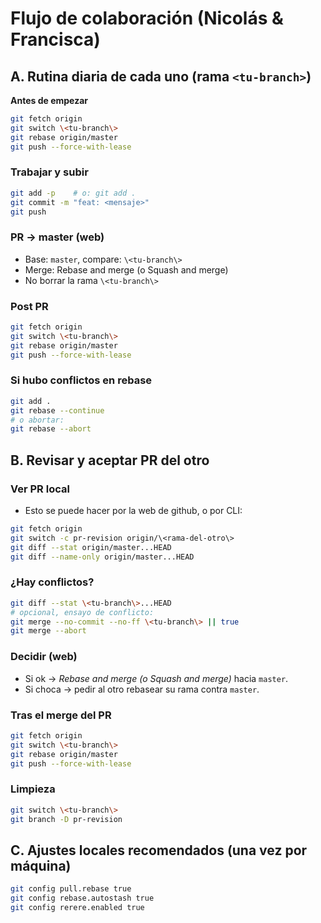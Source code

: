 # Flujo de colaboración (Nicolás & Francisca)

## A. Rutina diaria de cada uno (rama `<tu-branch>`)
**Antes de empezar**
```bash
git fetch origin
git switch \<tu-branch\>
git rebase origin/master
git push --force-with-lease
```

### Trabajar y subir

```bash
git add -p    # o: git add .
git commit -m "feat: <mensaje>"
git push
```

### PR -> master (web)

- Base: `master`, compare: `\<tu-branch\>`
- Merge: Rebase and merge (o Squash and merge)
- No borrar la rama `\<tu-branch\>`

### Post PR

```bash
git fetch origin
git switch \<tu-branch\>
git rebase origin/master
git push --force-with-lease
```

### Si hubo conflictos en rebase

```bash
git add .
git rebase --continue
# o abortar:
git rebase --abort
```

## B. Revisar y aceptar PR del otro

### Ver PR local

- Esto se puede hacer por la web de github, o por CLI:

```bash
git fetch origin
git switch -c pr-revision origin/\<rama-del-otro\>
git diff --stat origin/master...HEAD
git diff --name-only origin/master...HEAD
```

### ¿Hay conflictos?

```bash
git diff --stat \<tu-branch\>...HEAD
# opcional, ensayo de conflicto:
git merge --no-commit --no-ff \<tu-branch\> || true
git merge --abort
```

### Decidir (web)
- Si ok → *Rebase and merge (o Squash and merge)* hacia `master`.
- Si choca → pedir al otro rebasear su rama contra `master`.

### Tras el merge del PR

```bash
git fetch origin
git switch \<tu-branch\>
git rebase origin/master
git push --force-with-lease
```
### Limpieza

```bash
git switch \<tu-branch\>
git branch -D pr-revision
```

## C. Ajustes locales recomendados (una vez por máquina)

```bash
git config pull.rebase true
git config rebase.autostash true
git config rerere.enabled true
```

